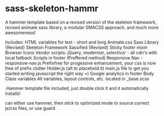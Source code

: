 sass-skeleton-hammr
===================

A hammer template based on a revised version of the skeleton framework, revised animate sass library, a modular SMACSS approach, and much more awesomeness!

Includes:
	HTML variables for text - short and long
	Animate.css Sass Library {Revised}
	Skeleton Framework Sassified {Revised}
	Sticky footer mixin
	Browser Icons
	Vendor scripts: jQuery, modernizr, selectivzr - all cdn's with local fallback
	Scripts in footer (Preffered method)
	Responsive Nav - responsive-nav.js
	Prefixfree for progessive enhancement, your css is now free of prefix clutter
	Holder.js (alt to placehold.it)
	main.js file to get you started writing javascript the right way =)
	Google analytics in footer
	Body Class variables
	All variables, layout controls, etc. located in _base.scss

.Hammer template file included, just double click it and it automatically installs!

can either use hammer, then stick to optimized mode to source correct js/css files, or use guard.